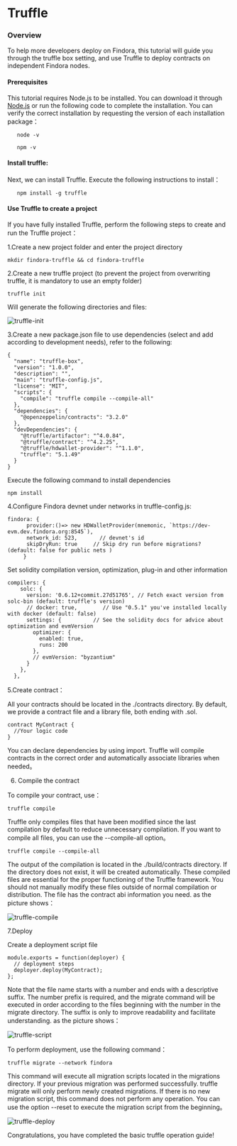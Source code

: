 # Truffle
### Overview
   To help more developers deploy on Findora, this tutorial will guide you through the truffle box setting, and use Truffle to deploy contracts on independent Findora nodes.
   
#### Prerequisites
   This tutorial requires Node.js to be installed. You can download it through [Node.js](https://nodejs.org/) or run the following code to complete the installation.
    You can verify the correct installation by requesting the version of each installation package：
```
   node -v
```
```
   npm -v
```
#### Install truffle:
   Next, we can install Truffle. Execute the following instructions to install：
```
   npm install -g truffle
```

#### Use Truffle to create a project
   If you have fully installed Truffle, perform the following steps to create and run the Truffle project：

   
1.Create a new project folder and enter the project directory
```
mkdir findora-truffle && cd findora-truffle
```
2.Create a new truffle project (to prevent the project from overwriting truffle, it is mandatory to use an empty folder)
```
truffle init
```
Will generate the following directories and files:

![truffle-init](/img/evm/truffle-init.jpg)

3.Create a new package.json file to use dependencies (select and add according to development needs), refer to the following:
```
{
  "name": "truffle-box",
  "version": "1.0.0",
  "description": "",
  "main": "truffle-config.js",
  "license": "MIT",
  "scripts": {
    "compile": "truffle compile --compile-all"
  },
  "dependencies": {
    "@openzeppelin/contracts": "3.2.0"
  },
  "devDependencies": {
    "@truffle/artifactor": "^4.0.84",
    "@truffle/contract": "^4.2.25",
    "@truffle/hdwallet-provider": "^1.1.0",
    "truffle": "5.1.49"
  }
}

```
Execute the following command to install dependencies
```
npm install
```
     
4.Configure Findora devnet under networks in truffle-config.js:
```
findora: {
      provider:()=> new HDWalletProvider(mnemonic, `https://dev-evm.dev.findora.org:8545`),
      network_id: 523,       // devnet's id
      skipDryRun: true     // Skip dry run before migrations? (default: false for public nets )
     }
```
Set solidity compilation version, optimization, plug-in and other information
```
compilers: {
    solc: {
      version: '0.6.12+commit.27d51765', // Fetch exact version from solc-bin (default: truffle's version)
      // docker: true,        // Use "0.5.1" you've installed locally with docker (default: false)
      settings: {          // See the solidity docs for advice about optimization and evmVersion
        optimizer: {
          enabled: true,
          runs: 200
        },
        // evmVersion: "byzantium"
      }
    },
  },
```
5.Create contract：

All your contracts should be located in the ./contracts directory. By default, we provide a contract file and a library file, both ending with .sol.

```
contract MyContract {
  //Your logic code
}
```
You can declare dependencies by using import. Truffle will compile contracts in the correct order and automatically associate libraries when needed。

6. Compile the contract

To compile your contract, use：
```
truffle compile
```
Truffle only compiles files that have been modified since the last compilation by default to reduce unnecessary compilation. If you want to compile all files, you can use the --compile-all option。
```
truffle compile --compile-all
```
The output of the compilation is located in the ./build/contracts directory. If the directory does not exist, it will be created automatically. These compiled files are essential for the proper functioning of the Truffle framework. You should not manually modify these files outside of normal compilation or distribution. The file has the contract abi information you need. as the picture shows：

![truffle-compile](/img/evm/truffle-compile.jpg)

7.Deploy

Create a deployment script file

```
module.exports = function(deployer) {
  // deployment steps
  deployer.deploy(MyContract);
};
```
Note that the file name starts with a number and ends with a descriptive suffix. The number prefix is required, and the migrate command will be executed in order according to the files beginning with the number in the migrate directory. The suffix is only to improve readability and facilitate understanding. as the picture shows：

![truffle-script](/img/evm/truffle-script.jpg)


To perform deployment, use the following command：
```
truffle migrate --network findora
```
This command will execute all migration scripts located in the migrations directory. If your previous migration was performed successfully. truffle migrate will only perform newly created migrations. If there is no new migration script, this command does not perform any operation. You can use the option --reset to execute the migration script from the beginning。


![truffle-deploy](/img/evm/truffle-deploy.jpg)

Congratulations, you have completed the basic truffle operation guide!

